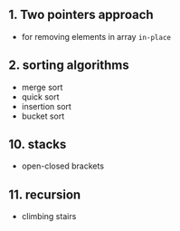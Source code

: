 ## 1. Two pointers approach

- for removing elements in array `in-place`

## 2. sorting algorithms
- merge sort
- quick sort
- insertion sort
- bucket sort

## 10. stacks

- open-closed brackets 

## 11. recursion
- climbing stairs